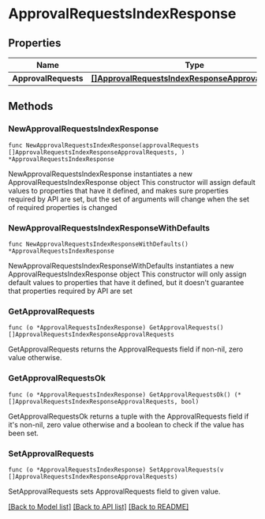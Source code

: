 # ApprovalRequestsIndexResponse

## Properties

Name | Type | Description | Notes
------------ | ------------- | ------------- | -------------
**ApprovalRequests** | [**[]ApprovalRequestsIndexResponseApprovalRequests**](ApprovalRequestsIndexResponseApprovalRequests.md) |  | 

## Methods

### NewApprovalRequestsIndexResponse

`func NewApprovalRequestsIndexResponse(approvalRequests []ApprovalRequestsIndexResponseApprovalRequests, ) *ApprovalRequestsIndexResponse`

NewApprovalRequestsIndexResponse instantiates a new ApprovalRequestsIndexResponse object
This constructor will assign default values to properties that have it defined,
and makes sure properties required by API are set, but the set of arguments
will change when the set of required properties is changed

### NewApprovalRequestsIndexResponseWithDefaults

`func NewApprovalRequestsIndexResponseWithDefaults() *ApprovalRequestsIndexResponse`

NewApprovalRequestsIndexResponseWithDefaults instantiates a new ApprovalRequestsIndexResponse object
This constructor will only assign default values to properties that have it defined,
but it doesn't guarantee that properties required by API are set

### GetApprovalRequests

`func (o *ApprovalRequestsIndexResponse) GetApprovalRequests() []ApprovalRequestsIndexResponseApprovalRequests`

GetApprovalRequests returns the ApprovalRequests field if non-nil, zero value otherwise.

### GetApprovalRequestsOk

`func (o *ApprovalRequestsIndexResponse) GetApprovalRequestsOk() (*[]ApprovalRequestsIndexResponseApprovalRequests, bool)`

GetApprovalRequestsOk returns a tuple with the ApprovalRequests field if it's non-nil, zero value otherwise
and a boolean to check if the value has been set.

### SetApprovalRequests

`func (o *ApprovalRequestsIndexResponse) SetApprovalRequests(v []ApprovalRequestsIndexResponseApprovalRequests)`

SetApprovalRequests sets ApprovalRequests field to given value.



[[Back to Model list]](../README.md#documentation-for-models) [[Back to API list]](../README.md#documentation-for-api-endpoints) [[Back to README]](../README.md)


